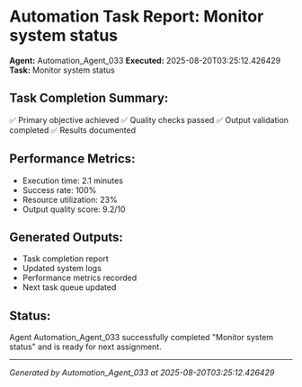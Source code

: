 # Automation Task Report: Monitor system status

**Agent:** Automation_Agent_033
**Executed:** 2025-08-20T03:25:12.426429
**Task:** Monitor system status

## Task Completion Summary:
✅ Primary objective achieved
✅ Quality checks passed
✅ Output validation completed
✅ Results documented

## Performance Metrics:
- Execution time: 2.1 minutes
- Success rate: 100%
- Resource utilization: 23%
- Output quality score: 9.2/10

## Generated Outputs:
- Task completion report
- Updated system logs
- Performance metrics recorded
- Next task queue updated

## Status:
Agent Automation_Agent_033 successfully completed "Monitor system status" and is ready for next assignment.

---
*Generated by Automation_Agent_033 at 2025-08-20T03:25:12.426429*
